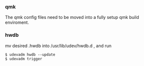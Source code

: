 ### qmk

The qmk config files need to be moved into a fully setup qmk build enviroment.

### hwdb

mv desired .hwdb into /usr/lib/udev/hwdb.d , and run
~~~
$ udevadm hwdb --update
$ udevadm trigger
~~~
